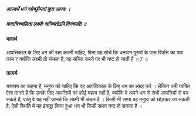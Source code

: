 ##### आपदर्थे धनं रक्षेच्छ्रीमतां कुत आपदः ।
##### कदाचिच्चलिता लक्ष्मीः सञ्चितोऽपि विनश्यति ॥

#### भावार्थ

आपत्तिकाल के लिए धन की रक्षा करनी चाहिए, बिना यह सोचे कि धनवान पुरुषों के पास विपत्ति का क्या काम ? क्योंकि लक्ष्मी तो चंचला है, वह संचित करने पर भी नष्ट हो जाती है ॥ 7 ॥

#### तात्पर्य

चाणक्य का कहना है, मनुष्य को चाहिए कि वह आपत्तिकाल के लिए धन का संग्रह करे । लेकिन धनी व्यक्ति ऐसा मानते हैं कि उनके लिए आपत्तियों का कोई महत्व नहीं है, क्योंकि वे अपने धन से सभी आपत्तियों से बच सकते हैं, परंतु वे यह नहीं जानते कि लक्ष्मी भी चंचल है । किसी भी समय वह मनुष्य को छोड़कर जा सकती है, ऐसी स्थिति में यह इकट्ठा किया हुआ धन भी किसी समय नष्ट हो सकता है ।